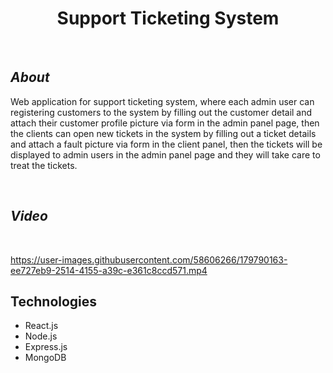 <h1 align="center" style="border-bottom: none">Support Ticketing System</h1>

</br>

## ***About***
Web application for support ticketing system, where each admin user can registering customers to 
the system by filling out the customer detail and attach their customer profile picture via form in the admin panel page,
then the clients can open new tickets in the system by 
filling out a ticket details and attach a fault picture via form in the client panel, then the tickets will be displayed to admin users in the admin panel page
and they will take care to treat the tickets.

</br>

## ***Video***

</br>

https://user-images.githubusercontent.com/58606266/179790163-ee727eb9-2514-4155-a39c-e361c8ccd571.mp4

## Technologies
- React.js 
- Node.js
- Express.js
- MongoDB


